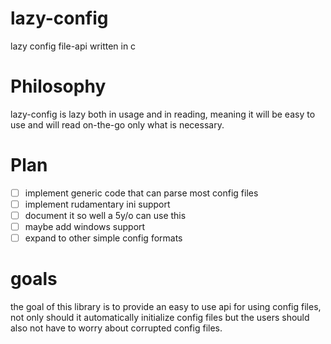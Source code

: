 # lazy-config
lazy config file-api written in c

# Philosophy

lazy-config is lazy both in usage and in reading, meaning it will be easy to use and will read on-the-go only what is necessary.

# Plan
- [ ] implement generic code that can parse most config files
- [ ] implement rudamentary ini support
- [ ] document it so well a 5y/o can use this
- [ ] maybe add windows support
- [ ] expand to other simple config formats

# goals
the goal of this library is to provide an easy to use api for using config files, not only should it automatically initialize config files but the users should also not have to worry about corrupted config files.
